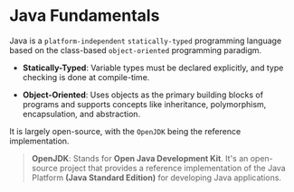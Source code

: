 # Java Fundamentals

Java is a `platform-independent` `statically-typed` programming language based on the class-based `object-oriented` programming paradigm.

- **Statically-Typed**: Variable types must be declared explicitly, and type checking is done at compile-time.

- **Object-Oriented**: Uses objects as the primary building blocks of programs and supports concepts like inheritance, polymorphism, encapsulation, and abstraction.

It is largely open-source, with the `OpenJDK` being the reference implementation.

> **OpenJDK**: Stands for **Open Java Development Kit**. It's an open-source project that provides a reference implementation of the Java Platform **(Java Standard Edition)** for developing Java applications.
